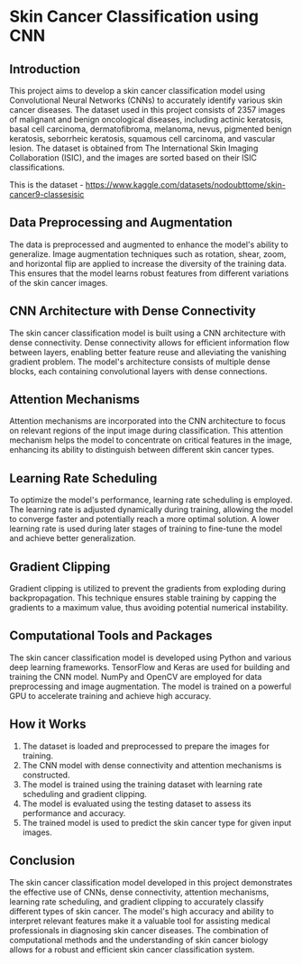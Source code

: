 # Skin Cancer Classification using CNN

## Introduction

This project aims to develop a skin cancer classification model using Convolutional Neural Networks (CNNs) to accurately identify various skin cancer diseases. The dataset used in this project consists of 2357 images of malignant and benign oncological diseases, including actinic keratosis, basal cell carcinoma, dermatofibroma, melanoma, nevus, pigmented benign keratosis, seborrheic keratosis, squamous cell carcinoma, and vascular lesion. The dataset is obtained from The International Skin Imaging Collaboration (ISIC), and the images are sorted based on their ISIC classifications.


This is the dataset - https://www.kaggle.com/datasets/nodoubttome/skin-cancer9-classesisic 

## Data Preprocessing and Augmentation

The data is preprocessed and augmented to enhance the model's ability to generalize. Image augmentation techniques such as rotation, shear, zoom, and horizontal flip are applied to increase the diversity of the training data. This ensures that the model learns robust features from different variations of the skin cancer images.

## CNN Architecture with Dense Connectivity

The skin cancer classification model is built using a CNN architecture with dense connectivity. Dense connectivity allows for efficient information flow between layers, enabling better feature reuse and alleviating the vanishing gradient problem. The model's architecture consists of multiple dense blocks, each containing convolutional layers with dense connections.

## Attention Mechanisms

Attention mechanisms are incorporated into the CNN architecture to focus on relevant regions of the input image during classification. This attention mechanism helps the model to concentrate on critical features in the image, enhancing its ability to distinguish between different skin cancer types.

## Learning Rate Scheduling

To optimize the model's performance, learning rate scheduling is employed. The learning rate is adjusted dynamically during training, allowing the model to converge faster and potentially reach a more optimal solution. A lower learning rate is used during later stages of training to fine-tune the model and achieve better generalization.

## Gradient Clipping

Gradient clipping is utilized to prevent the gradients from exploding during backpropagation. This technique ensures stable training by capping the gradients to a maximum value, thus avoiding potential numerical instability.

## Computational Tools and Packages

The skin cancer classification model is developed using Python and various deep learning frameworks. TensorFlow and Keras are used for building and training the CNN model. NumPy and OpenCV are employed for data preprocessing and image augmentation. The model is trained on a powerful GPU to accelerate training and achieve high accuracy.

## How it Works

1. The dataset is loaded and preprocessed to prepare the images for training.
2. The CNN model with dense connectivity and attention mechanisms is constructed.
3. The model is trained using the training dataset with learning rate scheduling and gradient clipping.
4. The model is evaluated using the testing dataset to assess its performance and accuracy.
5. The trained model is used to predict the skin cancer type for given input images.

## Conclusion

The skin cancer classification model developed in this project demonstrates the effective use of CNNs, dense connectivity, attention mechanisms, learning rate scheduling, and gradient clipping to accurately classify different types of skin cancer. The model's high accuracy and ability to interpret relevant features make it a valuable tool for assisting medical professionals in diagnosing skin cancer diseases. The combination of computational methods and the understanding of skin cancer biology allows for a robust and efficient skin cancer classification system.